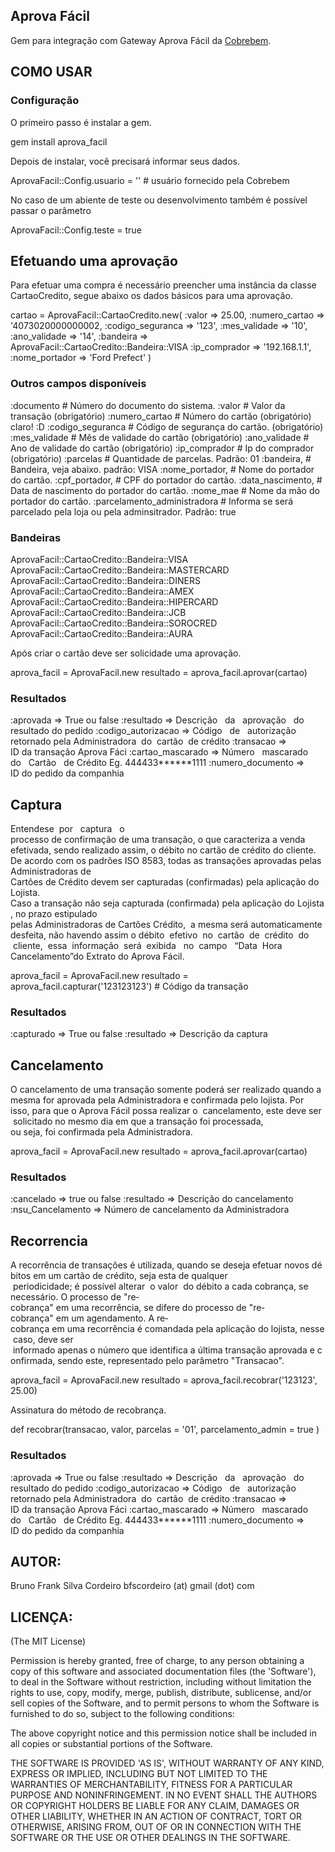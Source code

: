 Aprova Fácil
------------

Gem para integração com Gateway Aprova Fácil da [Cobrebem](https://www.cobrebemx.com.br).

COMO USAR
---------

### Configuração

O primeiro passo é instalar a gem.

gem install aprova_facil

Depois de instalar, você precisará informar seus dados.

  AprovaFacil::Config.usuario = '<usuario>' # usuário fornecido pela Cobrebem

No caso de um abiente de teste ou desenvolvimento também é possível passar o parâmetro

  AprovaFacil::Config.teste = true


Efetuando uma aprovação
-----------------------

Para efetuar uma compra é necessário preencher uma instância da classe CartaoCredito, 
segue abaixo os dados básicos para uma aprovação.

cartao = AprovaFacil::CartaoCredito.new(
 :valor => 25.00,
 :numero_cartao    => '4073020000000002, 
 :codigo_seguranca => '123', 
 :mes_validade     => '10', 
 :ano_validade     => '14', 
 :bandeira         => AprovaFacil::CartaoCredito::Bandeira::VISA
 :ip_comprador     => '192.168.1.1', 
 :nome_portador    => 'Ford Prefect'
)

### Outros campos disponíveis

:documento                        # Número do documento do sistema. 
:valor                            # Valor da transação (obrigatório)
:numero_cartao                    # Número do cartão (obrigatório) claro! :D
:codigo_seguranca                 # Código de segurança do cartão. (obrigatório)
:mes_validade                     # Mês de validade do cartão (obrigatório)
:ano_validade                     # Ano de validade do cartão (obrigatório)
:ip_comprador                     # Ip do comprador (obrigatório)
:parcelas                         # Quantidade de parcelas. Padrão: 01
:bandeira,                        # Bandeira, veja abaixo. padrão: VISA
:nome_portador,                   # Nome do portador do cartão.
:cpf_portador,                    # CPF do portador do cartão.
:data_nascimento,                 # Data de nascimento do portador do cartão.
:nome_mae                         # Nome da mão do portador do cartão.
:parcelamento_administradora      # Informa se será parcelado pela loja ou pela adminsitrador. Padrão: true

### Bandeiras

AprovaFacil::CartaoCredito::Bandeira::VISA      
AprovaFacil::CartaoCredito::Bandeira::MASTERCARD
AprovaFacil::CartaoCredito::Bandeira::DINERS    
AprovaFacil::CartaoCredito::Bandeira::AMEX      
AprovaFacil::CartaoCredito::Bandeira::HIPERCARD 
AprovaFacil::CartaoCredito::Bandeira::JCB       
AprovaFacil::CartaoCredito::Bandeira::SOROCRED  
AprovaFacil::CartaoCredito::Bandeira::AURA      

Após criar o cartão deve ser solicidade uma aprovação.

aprova_facil = AprovaFacil.new
resultado = aprova_facil.aprovar(cartao)


### Resultados

:aprovada           => True ou  false
:resultado          => Descrição   da   aprovação   do resultado do pedido
:codigo_autorizacao => Código   de   autorização   retornado pela Administradora  do  cartão  de crédito
:transacao          => ID da transação Aprova Fáci
:cartao_mascarado   => Número   mascarado   do   Cartão   de Crédito Eg. 444433******1111
:numero_documento   => ID do pedido da companhia

Captura
-------

  Entende­se  por   captura   o processo de confirmação de uma transação, o que caracteriza a venda 
efetivada, sendo realizado assim, o débito no cartão de crédito do cliente.
  De acordo com os padrões ISO 8583, todas as transações aprovadas pelas Administradoras de 
Cartões de Crédito devem ser capturadas (confirmadas) pela aplicação do Lojista.
  Caso a transação não seja capturada (confirmada) pela aplicação do Lojista, no prazo estipulado 
pelas Administradoras de Cartões Crédito,  a mesma será automaticamente desfeita, não havendo assim o 
débito  efetivo  no  cartão  de  crédito  do  cliente,  essa  informação  será  exibida   no  campo  
“Data  Hora Cancelamento”do Extrato do Aprova Fácil.

aprova_facil = AprovaFacil.new
resultado = aprova_facil.capturar('123123123') # Código da transação

### Resultados

:capturado => True ou false
:resultado => Descrição da captura

Cancelamento
------------

  O cancelamento de uma transação somente poderá ser realizado quando a mesma for aprovada pela 
Administradora e confirmada pelo lojista. Por isso, para que o Aprova Fácil possa realizar o 
cancelamento, este deve ser  solicitado no mesmo dia em que a transação foi processada, 
ou seja, foi confirmada pela Administradora.


aprova_facil = AprovaFacil.new
resultado = aprova_facil.aprovar(cartao)

### Resultados

:cancelado        => true ou false
:resultado        => Descrição do cancelamento
:nsu_Cancelamento => Número de cancelamento da Administradora

Recorrencia
-----------

  A recorrência de transações é utilizada, quando se deseja efetuar novos débitos em um cartão de
crédito, seja esta de qualquer  periodicidade; é possível alterar  o valor  do débito a cada cobrança, se
necessário.
  O processo de "re­cobrança" em uma recorrência, se difere do processo de "re­cobrança" em um
agendamento. A re­cobrança em uma recorrência é comandada pela aplicação do lojista, nesse caso, deve
ser  informado apenas o número que identifica a última transação aprovada e confirmada, sendo este,
representado pelo parâmetro "Transacao".


aprova_facil = AprovaFacil.new
resultado = aprova_facil.recobrar('123123', 25.00)

Assinatura do método de recobrança.

def recobrar(transacao, valor, parcelas = '01', parcelamento_admin = true )

### Resultados

:aprovada           => True ou  false
:resultado          => Descrição   da   aprovação   do resultado do pedido
:codigo_autorizacao => Código   de   autorização   retornado pela Administradora  do  cartão  de crédito
:transacao          => ID da transação Aprova Fáci
:cartao_mascarado   => Número   mascarado   do   Cartão   de Crédito Eg. 444433******1111
:numero_documento   => ID do pedido da companhia

AUTOR:
------

Bruno Frank Silva Cordeiro bfscordeiro (at) gmail (dot) com

LICENÇA:
--------

(The MIT License)

Permission is hereby granted, free of charge, to any person obtaining
a copy of this software and associated documentation files (the
'Software'), to deal in the Software without restriction, including
without limitation the rights to use, copy, modify, merge, publish,
distribute, sublicense, and/or sell copies of the Software, and to
permit persons to whom the Software is furnished to do so, subject to
the following conditions:

The above copyright notice and this permission notice shall be
included in all copies or substantial portions of the Software.

THE SOFTWARE IS PROVIDED 'AS IS', WITHOUT WARRANTY OF ANY KIND,
EXPRESS OR IMPLIED, INCLUDING BUT NOT LIMITED TO THE WARRANTIES OF
MERCHANTABILITY, FITNESS FOR A PARTICULAR PURPOSE AND NONINFRINGEMENT.
IN NO EVENT SHALL THE AUTHORS OR COPYRIGHT HOLDERS BE LIABLE FOR ANY
CLAIM, DAMAGES OR OTHER LIABILITY, WHETHER IN AN ACTION OF CONTRACT,
TORT OR OTHERWISE, ARISING FROM, OUT OF OR IN CONNECTION WITH THE
SOFTWARE OR THE USE OR OTHER DEALINGS IN THE SOFTWARE.